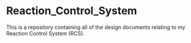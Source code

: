 # Reaction_Control_System
This is a repository containing all of the design documents relating to my Reaction Control System (RCS).
